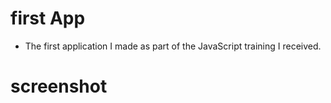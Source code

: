 # first App
* The first application I made as part of the JavaScript training I received.

# screenshot


